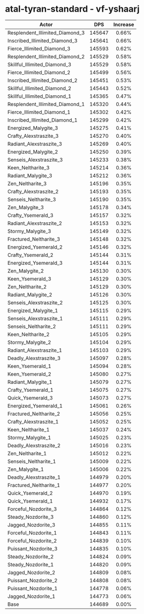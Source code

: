 # atal-tyran-standard - vf-yshaarj
| Actor | DPS | Increase |
|---|:---:|:---:|
|Resplendent_Illimited_Diamond_3|145647|0.66%|
|Inscribed_Illimited_Diamond_3|145641|0.66%|
|Fierce_Illimited_Diamond_3|145593|0.62%|
|Resplendent_Illimited_Diamond_2|145529|0.58%|
|Skillful_Illimited_Diamond_3|145529|0.58%|
|Fierce_Illimited_Diamond_2|145499|0.56%|
|Inscribed_Illimited_Diamond_2|145451|0.53%|
|Skillful_Illimited_Diamond_2|145443|0.52%|
|Skillful_Illimited_Diamond_1|145365|0.47%|
|Resplendent_Illimited_Diamond_1|145320|0.44%|
|Fierce_Illimited_Diamond_1|145302|0.42%|
|Inscribed_Illimited_Diamond_1|145299|0.42%|
|Energized_Malygite_3|145275|0.41%|
|Crafty_Alexstraszite_3|145270|0.40%|
|Radiant_Alexstraszite_3|145269|0.40%|
|Energized_Malygite_2|145250|0.39%|
|Senseis_Alexstraszite_3|145233|0.38%|
|Keen_Neltharite_3|145214|0.36%|
|Radiant_Malygite_3|145212|0.36%|
|Zen_Neltharite_3|145196|0.35%|
|Crafty_Alexstraszite_2|145193|0.35%|
|Senseis_Neltharite_3|145190|0.35%|
|Zen_Malygite_3|145178|0.34%|
|Crafty_Ysemerald_3|145157|0.32%|
|Radiant_Alexstraszite_2|145153|0.32%|
|Stormy_Malygite_3|145149|0.32%|
|Fractured_Neltharite_3|145148|0.32%|
|Energized_Ysemerald_2|145146|0.32%|
|Crafty_Ysemerald_2|145144|0.31%|
|Energized_Ysemerald_3|145144|0.31%|
|Zen_Malygite_2|145130|0.30%|
|Keen_Ysemerald_3|145129|0.30%|
|Zen_Neltharite_2|145129|0.30%|
|Radiant_Malygite_2|145126|0.30%|
|Senseis_Alexstraszite_2|145125|0.30%|
|Energized_Malygite_1|145115|0.29%|
|Senseis_Alexstraszite_1|145111|0.29%|
|Senseis_Neltharite_2|145111|0.29%|
|Keen_Neltharite_2|145105|0.29%|
|Stormy_Malygite_2|145104|0.29%|
|Radiant_Alexstraszite_1|145103|0.29%|
|Deadly_Alexstraszite_3|145097|0.28%|
|Keen_Ysemerald_1|145094|0.28%|
|Keen_Ysemerald_2|145080|0.27%|
|Radiant_Malygite_1|145079|0.27%|
|Crafty_Ysemerald_1|145075|0.27%|
|Quick_Ysemerald_3|145073|0.27%|
|Energized_Ysemerald_1|145061|0.26%|
|Fractured_Neltharite_2|145056|0.25%|
|Crafty_Alexstraszite_1|145052|0.25%|
|Keen_Neltharite_1|145037|0.24%|
|Stormy_Malygite_1|145025|0.23%|
|Deadly_Alexstraszite_2|145016|0.23%|
|Zen_Neltharite_1|145012|0.22%|
|Senseis_Neltharite_1|145009|0.22%|
|Zen_Malygite_1|145006|0.22%|
|Deadly_Alexstraszite_1|144979|0.20%|
|Fractured_Neltharite_1|144977|0.20%|
|Quick_Ysemerald_2|144970|0.19%|
|Quick_Ysemerald_1|144932|0.17%|
|Forceful_Nozdorite_3|144864|0.12%|
|Steady_Nozdorite_3|144860|0.12%|
|Jagged_Nozdorite_3|144855|0.11%|
|Forceful_Nozdorite_1|144843|0.11%|
|Forceful_Nozdorite_2|144839|0.10%|
|Puissant_Nozdorite_3|144835|0.10%|
|Steady_Nozdorite_2|144824|0.09%|
|Steady_Nozdorite_1|144820|0.09%|
|Jagged_Nozdorite_2|144809|0.08%|
|Puissant_Nozdorite_2|144808|0.08%|
|Puissant_Nozdorite_1|144778|0.06%|
|Jagged_Nozdorite_1|144773|0.06%|
|Base|144689|0.00%|
